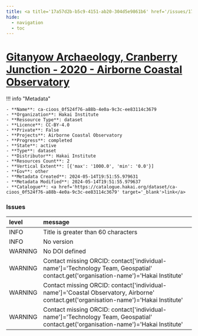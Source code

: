 ```yaml
---
title: <a title='17a57d2b-b5c9-4151-ab20-304d5e9861b6' href='/issues/17a57d2b-b5c9-4151-ab20-304d5e9861b6/' target='_blank'>Gitanyow Archaeology, Cranberry Junction - 2020 - Airborne Coastal Observatory</a>
hide:
  - navigation
  - toc
---
```


# <a title='17a57d2b-b5c9-4151-ab20-304d5e9861b6' href='/issues/17a57d2b-b5c9-4151-ab20-304d5e9861b6/' target='_blank'>Gitanyow Archaeology, Cranberry Junction - 2020 - Airborne Coastal Observatory</a>

<div id='map'></div>

!!! info "Metadata"
    
    - **Name**: ca-cioos_0f524f76-a88b-4e0a-9c3c-ee83114c3679 
    - **Organization**: Hakai Institute 
    - **Ressource Type**: dataset 
    - **Licence**: CC-BY-4.0 
    - **Private**: False 
    - **Projects**: Airborne Coastal Observatory 
    - **Progress**: completed 
    - **State**: active 
    - **Type**: dataset 
    - **Distributor**: Hakai Institute 
    - **Resources Count**: 2 
    - **Vertical Extent**: [{'max': '1000.0', 'min': '0.0'}] 
    - **Eov**: other 
    - **Metadata Created**: 2024-05-14T19:51:55.979631 
    - **Metadata Modified**: 2024-05-14T19:51:55.979637 
    - **Catalogue**: <a href='https://catalogue.hakai.org/dataset/ca-cioos_0f524f76-a88b-4e0a-9c3c-ee83114c3679' target='_blank'>link</a> 

### Issues

| level   | message                                                                                                                              |
|:--------|:-------------------------------------------------------------------------------------------------------------------------------------|
| INFO    | Title is greater than 60 characters                                                                                                  |
| INFO    | No version                                                                                                                           |
| WARNING | No DOI defined                                                                                                                       |
| WARNING | Contact missing ORCID: contact['individual-name']='Technology Team, Geospatial' contact.get('organisation-name')='Hakai Institute'   |
| WARNING | Contact missing ORCID: contact['individual-name']='Coastal Observatory, Airborne' contact.get('organisation-name')='Hakai Institute' |
| WARNING | Contact missing ORCID: contact['individual-name']='Technology Team, Geospatial' contact.get('organisation-name')='Hakai Institute'   |

<script>
   document.addEventListener("DOMContentLoaded", function() {
    var map = L.map('map').setView([51.505, -125.09], 5);
    L.tileLayer('https://tile.openstreetmap.org/{z}/{x}/{y}.png', {
        maxZoom: 19,
        attribution: '&copy; <a href="http://www.openstreetmap.org/copyright">OpenStreetMap</a>'
    }).addTo(map);
    var geojsonFeature = {
        "type": "Feature",
        "properties": {
            "name" : "<a title='17a57d2b-b5c9-4151-ab20-304d5e9861b6' href='/issues/17a57d2b-b5c9-4151-ab20-304d5e9861b6/' target='_blank'>Gitanyow Archaeology, Cranberry Junction - 2020 - Airborne Coastal Observatory</a>"
        },
        "geometry": {'type': 'Polygon', 'coordinates': [[[-128.0, 55.96], [-127.2, 55.96], [-127.2, 56.36], [-128.0, 56.36], [-128.0, 55.96]]]}
    }
    L.geoJSON(geojsonFeature).addTo(map);
   })
</script>